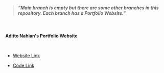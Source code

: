 

> ##### "Main branch is empty but there are some other branches in this repository. Each branch has a Portfolio Website."


&nbsp;

**Aditto Nahian's Portfolio Website**

&nbsp;


- [Website Link](https://aditto-nahian.netlify.app)
  

- [Code Link](https://github.com/Rasaf-Ibrahim/Portfolio-Website/tree/Aditto)
  
